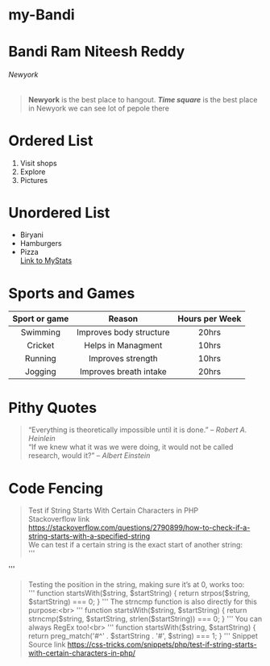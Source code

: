 # my-Bandi
# Bandi Ram Niteesh Reddy
###### Newyork
> **Newyork** is the best place to hangout.
> ***Time square*** is the best place in Newyork 
> we can see lot of pepole there
# Ordered List
1. Visit shops
2. Explore 
3. Pictures
# Unordered List
* Biryani
* Hamburgers
* Pizza<br>
[Link to MyStats](https://github.com/BandiRamNiteeshReddy/my-Bandi/blob/main/MyStats.md)
# Sports and Games
|Sport or game|Reason|Hours per Week|
| :---: | :---: | :---: |
|Swimming|Improves body structure|20hrs|
|Cricket|Helps in Managment|10hrs|
|Running|Improves strength|10hrs|
|Jogging|Improves breath intake|20hrs|
# Pithy Quotes
>“Everything is theoretically impossible until it is done.” – *Robert A. Heinlein*<br>
>“If we knew what it was we were doing, it would not be called research, would it?” – *Albert Einstein* 
# Code Fencing
>Test if String Starts With Certain Characters in PHP<br>
> Stackoverflow link <https://stackoverflow.com/questions/2790899/how-to-check-if-a-string-starts-with-a-specified-string><br>
>We can test if a certain string is the exact start of another string:<br>
'''
<?php 
  
function startsWith($string, $startString) { 
  $len = strlen($startString); 
  return (substr($string, 0, $len) === $startString); 
} 

// usage
echo startsWith("cat", "c"); // true
echo startsWith("dog", "x"); // false

?> 
'''
>Testing the position in the string, making sure it’s at 0, works too:<br>
'''
function startsWith($string, $startString) {
  return strpos($string, $startString) === 0;
}
'''
>The strncmp function is also directly for this purpose:<br>
'''
function startsWith($string, $startString) {
  return strncmp($string, $startString, strlen($startString)) === 0;
}
'''
>You can always RegEx too!<br>
'''
function startsWith($string, $startString) {
  return preg_match('#^' . $startString . '#', $string) === 1;
}
'''
> Snippet Source link <https://css-tricks.com/snippets/php/test-if-string-starts-with-certain-characters-in-php/>